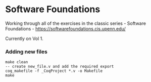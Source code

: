 # Software Foundations

Working through all of the exercises in the classic series - Software Foundations - https://softwarefoundations.cis.upenn.edu/

Currently on Vol 1.

### Adding new files
```
make clean
-- create new_file.v and add the required export
coq_makefile -f _CoqProject *.v -o Makefile
make
```
